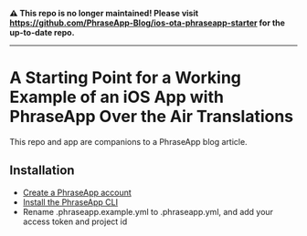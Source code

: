 **⚠️ This repo is no longer maintained! Please visit https://github.com/PhraseApp-Blog/ios-ota-phraseapp-starter for the up-to-date repo.**

---

# A Starting Point for a Working Example of an iOS App with PhraseApp Over the Air Translations
This repo and app are companions to a PhraseApp blog article.

## Installation
- [Create a PhraseApp account](https://phraseapp.com/signup)
- [Install the PhraseApp CLI](https://help.phraseapp.com/phraseapp-for-developers/phraseapp-client/installation)
- Rename .phraseapp.example.yml to .phraseapp.yml, and add your access token and project id

